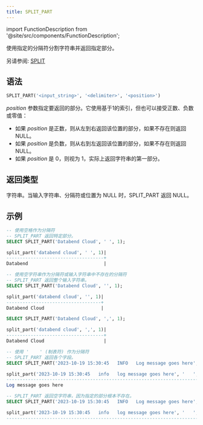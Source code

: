 ```yaml
---
title: SPLIT_PART
---
```

import FunctionDescription from '@site/src/components/FunctionDescription';

<FunctionDescription description="引入或更新: v1.2.164"/>

使用指定的分隔符分割字符串并返回指定部分。

另请参阅: [SPLIT](split.md)

## 语法

```sql
SPLIT_PART('<input_string>', '<delimiter>', '<position>')
```

*position* 参数指定要返回的部分。它使用基于1的索引，但也可以接受正数、负数或零值：

- 如果 *position* 是正数，则从左到右返回该位置的部分，如果不存在则返回 NULL。
- 如果 *position* 是负数，则从右到左返回该位置的部分，如果不存在则返回 NULL。
- 如果 *position* 是 0，则视为 1，实际上返回字符串的第一部分。

## 返回类型

字符串。当输入字符串、分隔符或位置为 NULL 时，SPLIT_PART 返回 NULL。

## 示例

```sql
-- 使用空格作为分隔符
-- SPLIT_PART 返回特定部分。
SELECT SPLIT_PART('Databend Cloud', ' ', 1);

split_part('databend cloud', ' ', 1)|
------------------------------------+
Databend                            |

-- 使用空字符串作为分隔符或输入字符串中不存在的分隔符
-- SPLIT_PART 返回整个输入字符串。
SELECT SPLIT_PART('Databend Cloud', '', 1);

split_part('databend cloud', '', 1)|
-----------------------------------+
Databend Cloud                     |

SELECT SPLIT_PART('Databend Cloud', ',', 1);

split_part('databend cloud', ',', 1)|
------------------------------------+
Databend Cloud                      |

-- 使用 '    ' (制表符) 作为分隔符
-- SPLIT_PART 返回各个字段。
SELECT SPLIT_PART('2023-10-19 15:30:45   INFO   Log message goes here', '   ', 3);

split_part('2023-10-19 15:30:45   info   log message goes here', '   ', 3)|
--------------------------------------------------------------------------+
Log message goes here                                                     |

-- SPLIT_PART 返回空字符串，因为指定的部分根本不存在。
SELECT SPLIT_PART('2023-10-19 15:30:45   INFO   Log message goes here', '   ', 4);

split_part('2023-10-19 15:30:45   info   log message goes here', '   ', 4)|
--------------------------------------------------------------------------+
                                                                          |
```